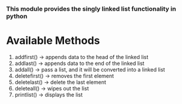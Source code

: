 <h3>
This module provides the singly linked list functionality in python
</h3>

# Available Methods
1) addfirst() -> appends data to the head of the linked list
2) addlast() -> appends data to the end of the linked list
3) addall() -> pass a list, and it will be converted into a linked list
4) deletefirst() -> removes the first element
5) deletelast() -> delete the last element
6) deleteall() -> wipes out the list
7) printlist() -> displays the list
